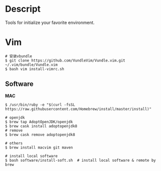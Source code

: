 # Descript
Tools for initialize your favorite environment.

# Vim

```shell
# 安装vbundle
$ git clone https://github.com/VundleVim/Vundle.vim.git ~/.vim/bundle/Vundle.vim
$ bash vim install-vimrc.sh
```

## Software

**MAC**

```shell
$ /usr/bin/ruby -e "$(curl -fsSL https://raw.githubusercontent.com/Homebrew/install/master/install)"

# openjdk
$ brew tap AdoptOpenJDK/openjdk
$ brew cask install adoptopenjdk8
# remove
$ brew cask remove adoptopenjdk8

# others
$ brew install macvim git maven

# install local software
$ bash software/install-soft.sh  # install local software & remote by brew
```
